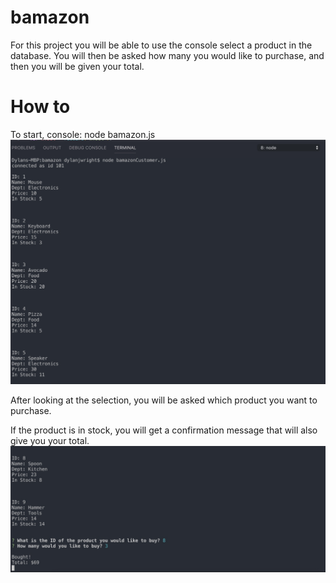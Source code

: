 # bamazon

For this project you will be able to use the console select a product in the database. You will then be asked how many you would like to purchase, and then you will be given your total.

# How to

To start, console: node bamazon.js
![Alt text](images/prompt.jpg?raw=true "Concert This")

After looking at the selection, you will be asked which product you want to purchase.

If the product is in stock, you will get a confirmation message that will also give you your total.
![Alt text](images/finished2.jpg?raw=true "Movie This")

